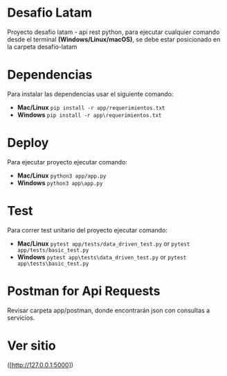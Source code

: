 # Desafio Latam
Proyecto desafio latam - api rest python, para ejecutar cualquier comando desde el terminal **(Windows/Linux/macOS)**, se debe estar posicionado en la carpeta desafio-latam

# Dependencias
Para instalar las dependencias usar el siguiente comando:
- **Mac/Linux** `pip install -r app/requerimientos.txt`
- **Windows** `pip install -r app\requerimientos.txt`

# Deploy
Para ejecutar proyecto ejecutar comando:
- **Mac/Linux** `python3 app/app.py`
- **Windows** `python3 app\app.py`

# Test
Para correr test unitario del proyecto ejecutar comando:
- **Mac/Linux** `pytest app/tests/data_driven_test.py` or `pytest app/tests/basic_test.py` 
- **Windows** `pytest app\tests\data_driven_test.py` or `pytest app\tests\basic_test.py`

# Postman for Api Requests
Revisar carpeta app/postman, donde encontrarán json con consultas a servicios.

# Ver sitio
([http://127.0.0.1:5000])
